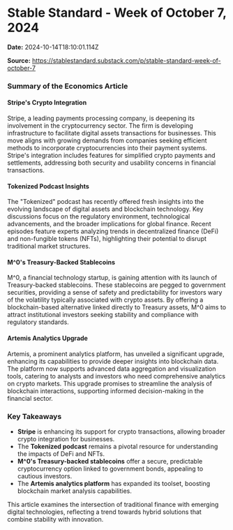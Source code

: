 # Stable Standard - Week of October 7, 2024

**Date:** 2024-10-14T18:10:01.114Z

**Source:** https://stablestandard.substack.com/p/stable-standard-week-of-october-7

### Summary of the Economics Article

#### Stripe's Crypto Integration
Stripe, a leading payments processing company, is deepening its involvement in the cryptocurrency sector. The firm is developing infrastructure to facilitate digital assets transactions for businesses. This move aligns with growing demands from companies seeking efficient methods to incorporate cryptocurrencies into their payment systems. Stripe's integration includes features for simplified crypto payments and settlements, addressing both security and usability concerns in financial transactions.

#### Tokenized Podcast Insights
The "Tokenized" podcast has recently offered fresh insights into the evolving landscape of digital assets and blockchain technology. Key discussions focus on the regulatory environment, technological advancements, and the broader implications for global finance. Recent episodes feature experts analyzing trends in decentralized finance (DeFi) and non-fungible tokens (NFTs), highlighting their potential to disrupt traditional market structures.

#### M^0's Treasury-Backed Stablecoins
M^0, a financial technology startup, is gaining attention with its launch of Treasury-backed stablecoins. These stablecoins are pegged to government securities, providing a sense of safety and predictability for investors wary of the volatility typically associated with crypto assets. By offering a blockchain-based alternative linked directly to Treasury assets, M^0 aims to attract institutional investors seeking stability and compliance with regulatory standards.

#### Artemis Analytics Upgrade
Artemis, a prominent analytics platform, has unveiled a significant upgrade, enhancing its capabilities to provide deeper insights into blockchain data. The platform now supports advanced data aggregation and visualization tools, catering to analysts and investors who need comprehensive analytics on crypto markets. This upgrade promises to streamline the analysis of blockchain interactions, supporting informed decision-making in the financial sector.

### Key Takeaways
- **Stripe** is enhancing its support for crypto transactions, allowing broader crypto integration for businesses.
- The **Tokenized podcast** remains a pivotal resource for understanding the impacts of DeFi and NFTs.
- **M^0's Treasury-backed stablecoins** offer a secure, predictable cryptocurrency option linked to government bonds, appealing to cautious investors.
- The **Artemis analytics platform** has expanded its toolset, boosting blockchain market analysis capabilities. 

This article examines the intersection of traditional finance with emerging digital technologies, reflecting a trend towards hybrid solutions that combine stability with innovation.
